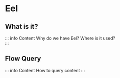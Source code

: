 # Eel

## What is it?
::: info Content
Why do we have Eel? Where is it used?   
:::

## Flow Query
::: info Content
How to query content
:::
